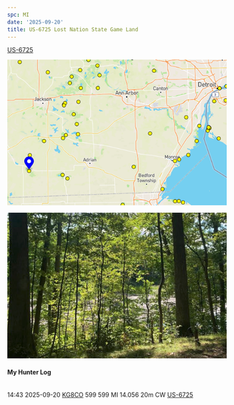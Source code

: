 ```yaml
---
spc: MI
date: '2025-09-20'
title: US-6725 Lost Nation State Game Land
---
```


[US-6725](https://pota.app/#/park/US-6725)

![](/static/US-6725map.png)

![](/static/US-6725.png)


#### My Hunter Log
<BR>14:43	2025-09-20	[KG8CO](https://qrz.com/db/KG8CO)	599	599	MI	14.056	20m	CW	[US-6725](https://pota.app/#/park/US-6725)